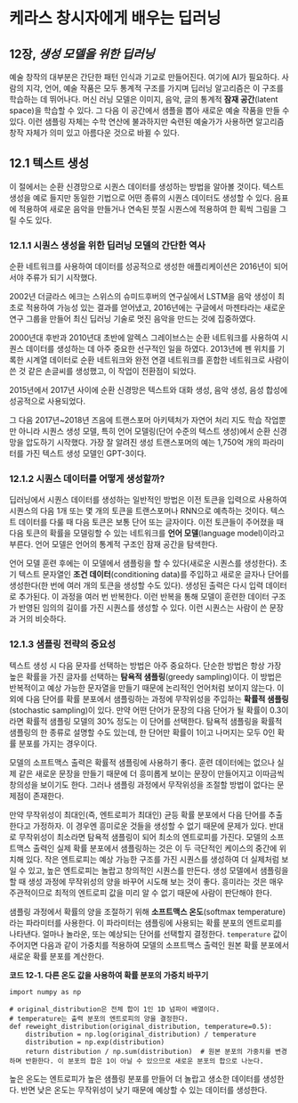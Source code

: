# 케라스 창시자에게 배우는 딥러닝
## 12장, *생성 모델을 위한 딥러닝*

예술 창작의 대부분은 간단한 패턴 인식과 기교로 만들어진다. 여기에 AI가 필요하다. 사람의 지각, 언어, 예술 작품은 모두 통계적 구조를 가지며 딥러닝 알고리즘은 이 구조를 학습하는 데 뛰어나다. 머신 러닝 모델은 이미지, 음악, 글의 통계적 **잠재 공간**(latent space)을 학습할 수 있다. 그 다음 이 공간에서 샘플을 뽑아 새로운 예술 작품을 만들 수 있다. 이런 샘플링 자체는 수학 연산에 불과하지만 숙련된 예술가가 사용하면 알고리즘 창작 자체가 의미 있고 아름다운 것으로 바뀔 수 있다.



## 12.1 텍스트 생성

이 절에서는 순환 신경망으로 시퀀스 데이터를 생성하는 방법을 알아볼 것이다. 텍스트 생성을 예로 들지만 동일한 기법으로 어떤 종류의 시퀀스 데이터도 생성할 수 있다. 음표에 적용하여 새로운 음악을 만들거나 연속된 붓질 시퀀스에 적용하여 한 획씩 그림을 그릴 수도 있다.

### 12.1.1 시퀀스 생성을 위한 딥러닝 모델의 간단한 역사

순환 네트워크를 사용하여 데이터를 성공적으로 생성한 애플리케이션은 2016년이 되어서야 주류가 되기 시작했다.

2002년 더글라스 에크는 스위스의 슈미드후버의 연구실에서 LSTM을 음악 생성이 최초로 적용하여 가능성 있는 결과를 얻어냈고, 2016년에는 구글에서 마젠타라는 새로운 연구 그룹을 만들어 최신 딥러닝 기술로 멋진 음악을 만드는 것에 집중하였다.

2000년대 후반과 2010년대 초반에 알렉스 그레이브스는 순환 네트워크를 사용하여 시퀀스 데이터를 생성하는 데 아주 중요한 선구적인 일을 하였다. 2013년에 펜 위치를 기록한 시계열 데이터로 순환 네트워크와 완전 연결 네트워크를 혼합한 네트워크로 사람이 쓴 것 같은 손글씨를 생성했고, 이 작업이 전환점이 되었다.

2015년에서 2017년 사이에 순환 신경망은 텍스트와 대화 생성, 음악 생성, 음성 합성에 성공적으로 사용되었다.

그 다음 2017년~2018년 즈음에 트랜스포머 아키텍처가 자연어 처리 지도 학습 작업뿐만 아니라 시퀀스 생성 모델, 특히 언어 모델링(단어 수준의 텍스트 생성)에서 순환 신경망을 압도하기 시작했다. 가장 잘 알려진 생성 트랜스포머의 예는 1,750억 개의 파라미터를 가진 텍스트 생성 모델인 GPT-3이다.

### 12.1.2 시퀀스 데이터를 어떻게 생성할까?

딥러닝에서 시퀀스 데이터를 생성하는 일반적인 방법은 이전 토큰을 입력으로 사용하여 시퀀스의 다음 1개 또는 몇 개의 토큰을 트랜스포머나 RNN으로 예측하는 것이다. 텍스트 데이터를 다룰 때 다음 토큰은 보통 단어 또는 글자이다. 이전 토큰들이 주어졌을 때 다음 토큰의 확률을 모델링할 수 있는 네트워크를 **언어 모델**(language model)이라고 부른다. 언어 모델은 언어의 통계적 구조인 잠재 공간을 탐색한다.

언어 모델 훈련 후에는 이 모델에서 샘플링을 할 수 있다(새로운 시퀀스를 생성한다). 초기 텍스트 문자열인 **조건 데이터**(conditioning data)를 주입하고 새로운 글자나 단어를 생성한다(한 번에 여러 개의 토큰을 생성할 수도 있다). 생성된 출력은 다시 입력 데이터로 추가된다. 이 과정을 여러 번 반복한다. 이런 반복을 통해 모델이 훈련한 데이터 구조가 반영된 임의의 길이를 가진 시퀀스를 생성할 수 있다. 이런 시퀀스는 사람이 쓴 문장과 거의 비슷하다.

### 12.1.3 샘플링 전략의 중요성

텍스트 생성 시 다음 문자를 선택하는 방법은 아주 중요하다. 단순한 방법은 항상 가장 높은 확률을 가진 글자를 선택하는 **탐욕적 샘플링**(greedy sampling)이다. 이 방법은 반복적이고 예상 가능한 문자열을 만들기 때문에 논리적인 언어처럼 보이지 않는다. 이 외에 다음 단어를 확률 분포에서 샘플링하는 과정에 무작위성을 주입하는 **확률적 샘플링**(stochastic sampling)이 있다. 만약 어떤 단어가 문장의 다음 단어가 될 확률이 0.3이라면 확률적 샘플링 모델의 30% 정도는 이 단어를 선택한다. 탐욕적 샘플링을 확률적 샘플링의 한 종류로 설명할 수도 있는데, 한 단어만 확률이 1이고 나머지는 모두 0인 확률 분포를 가지는 경우이다.

모델의 소프트맥스 출력은 확률적 샘플링에 사용하기 좋다. 훈련 데이터에는 없으나 실제 같은 새로운 문장을 만들기 때문에 더 흥미롭게 보이는 문장이 만들어지고 이따금씩 창의성을 보이기도 한다. 그러나 샘플링 과정에서 무작위성을 조절할 방법이 없다는 문제점이 존재한다.

만약 무작위성이 최대인(즉, 엔트로피가 최대인) 균등 확률 분포에서 다음 단어를 추출한다고 가정하자. 이 경우엔 흥미로운 것들을 생성할 수 없기 때문에 문제가 있다. 반대로 무작위성이 최소라면 탐욕적 샘플링이 되어 최소의 엔트로피를 가진다. 모델의 소프트맥스 출력인 실제 확률 분포에서 샘플링하는 것은 이 두 극단적인 케이스의 중간에 위치해 있다. 작은 엔트로피는 예상 가능한 구조를 가진 시퀀스를 생성하여 더 실제처럼 보일 수 있고, 높은 엔트로피는 놀랍고 창의적인 시퀀스를 만든다. 생성 모델에서 샘플링을 할 때 생성 과정에 무작위성의 양을 바꾸어 시도해 보는 것이 좋다. 흥미라는 것은 매우 주관적이므로 최적의 엔트로피 값을 미리 알 수 없기 때문에 사람이 판단해야 한다.

샘플링 과정에서 확률의 양을 조절하기 위해 **소프트맥스 온도**(softmax temperature)라는 파라미터를 사용한다. 이 파라미터는 샘플링에 사용되는 확률 분포의 엔트로피를 나타낸다. 얼마나 놀라운, 또는 예상되는 단어를 선택할지 결정한다. `temperature` 값이 주어지면 다음과 같이 가중치를 적용하여 모델의 소프트맥스 출력인 원본 확률 분포에서 새로운 확률 분포를 계산한다.

**코드 12-1. 다른 온도 값을 사용하여 확률 분포의 가중치 바꾸기**
```
import numpy as np

# original_distribution은 전체 합이 1인 1D 넘파이 배열이다.
# temperature는 출력 분포의 엔트로피의 양을 결정한다.
def reweight_distribution(original_distribution, temperature=0.5):
    distribution = np.log(original_distribution) / temperature
    distribution = np.exp(distribution)
    return distribution / np.sum(distribution)  # 원본 분포의 가중치를 변경하며 반환한다. 이 분포의 합은 1이 아닐 수 있으므로 새로운 분포의 합으로 나눈다.
```

높은 온도는 엔트로피가 높은 샘플링 분포를 만들어 더 놀랍고 생소한 데이터를 생성한다. 반면 낮은 온도는 무작위성이 낮기 때문에 예상할 수 있는 데이터를 생성한다.
